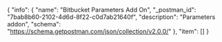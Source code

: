 {
  "info": {
    "name": "Bitbucket Parameters Add On",
    "_postman_id": "7bab8b60-2102-4d6d-8f22-c0d7ab21640f",
    "description": "Parameters addon",
    "schema": "https://schema.getpostman.com/json/collection/v2.0.0/"
  },
  "item": []
}